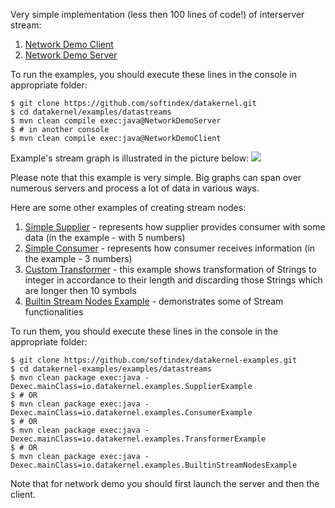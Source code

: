 
Very simple implementation (less then 100 lines of code!) of interserver stream:
1. [Network Demo Client](https://github.com/softindex/datakernel/blob/master/examples/datastreams/src/main/java/io/datakernel/examples/NetworkDemoClient.java)
2. [Network Demo Server](https://github.com/softindex/datakernel/blob/master/examples/datastreams/src/main/java/io/datakernel/examples/NetworkDemoServer.java)

To run the examples, you should execute these lines in the console in appropriate folder:
```
$ git clone https://github.com/softindex/datakernel.git
$ cd datakernel/examples/datastreams
$ mvn clean compile exec:java@NetworkDemoServer
$ # in another console
$ mvn clean compile exec:java@NetworkDemoClient
```

Example's stream graph is illustrated in the picture below:
<img src="http://www.plantuml.com/plantuml/png/dPH1RiCW44Ntd694Dl72aT83LBb3J-3QqmJLPYmO9qghtBrGspME0uwwPHwVp_-2W-N2SDVKmZAPueWWtz2SqS1cB-5R0A1cnLUGhQ6gAn6KPYk3TOj65RNwGk0JDdvCy7vbl8DqrQy2UN67WaQ-aFaCCOCbghDN8ei3_s6eYV4LJgVtzE_nbetInvc1akeQInwK1y3HK42jB4jnMmRmCWzWDFTlM_V9bTIq7Kzk1ablqADWgS4JNHw7FLqXcdUOuZBrcn3RiDCCylmLjj4wCv6OZNkZBMT29CUmspc1TCHUOuNeVIJoTxT8JVlzJnRZj9ub8U_QURhB_cO1FnXF6YlT_cMTXEQ9frvSc7kI6nscdsMyWX4OTLOURIOExfRkx_e1">

Please note that this example is very simple. Big graphs can span over numerous servers and process a lot of data in various ways.

Here are some other examples of creating stream nodes:

1. [Simple Supplier](https://github.com/softindex/datakernel/blob/master/examples/datastreams/src/main/java/io/datakernel/examples/SupplierExample.java) - represents how supplier provides consumer with some data (in the example - with 5 numbers)
2. [Simple Consumer](https://github.com/softindex/datakernel/blob/master/examples/datastreams/src/main/java/io/datakernel/examples/ConsumerExample.java) - represents how consumer receives information (in the example - 3 numbers)
3. [Custom Transformer](https://github.com/softindex/datakernel/blob/master/examples/datastreams/src/main/java/io/datakernel/examples/TransformerExample.java) - this example shows transformation of Strings to integer in accordance to their length and discarding those Strings which are longer then 10 symbols
4. [Builtin Stream Nodes Example](https://github.com/softindex/datakernel/blob/master/examples/datastreams/src/main/java/io/datakernel/examples/BuiltinStreamNodesExample.java) - demonstrates some of Stream functionalities

To run them, you should execute these lines in the console in the appropriate folder:
```
$ git clone https://github.com/softindex/datakernel-examples.git
$ cd datakernel-examples/examples/datastreams
$ mvn clean package exec:java -Dexec.mainClass=io.datakernel.examples.SupplierExample
$ # OR
$ mvn clean package exec:java -Dexec.mainClass=io.datakernel.examples.ConsumerExample
$ # OR
$ mvn clean package exec:java -Dexec.mainClass=io.datakernel.examples.TransformerExample
$ # OR
$ mvn clean package exec:java -Dexec.mainClass=io.datakernel.examples.BuiltinStreamNodesExample
```

Note that for network demo you should first launch the server and then the client.
